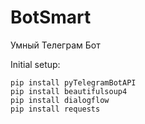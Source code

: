# BotSmart
Умный Телеграм Бот 

Initial setup:

```
pip install pyTelegramBotAPI
pip install beautifulsoup4
pip install dialogflow
pip install requests
```
